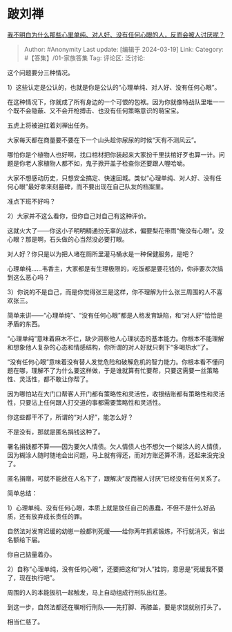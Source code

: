 # 跛刘禅
[我不明白为什么那些心里单纯、对人好、没有任何心眼的人，反而会被人讨厌呢？](https://www.zhihu.com/question/62815819/answer/3433214819)

> Author: #Anonymity
> Last update: [编辑于 2024-03-19]
> Link:
> Category: #【答集】/01-家族答集 
> Tag: 
> 评论区:
> 泛讨论:

这个问题要分三种情况。

1）这些认定是公认的，也就是你是公认的“心理单纯、对人好、没有任何心眼”。

在这种情况下，你就成了所有身边的一个可恨的包袱。因为你就像特战队里唯一一个既不会隐蔽、又不会开枪搏击、也没有任何策略意识的萌宝宝。

五虎上将被迫扛着刘禅出任务。

大家每天都在商量要不要在下一个山头趁你尿尿的时候“天有不测风云”。

哪怕你是个植物人也好啊，找口棺材把你装起来大家扮千里扶棺好歹也算一计。问题是你老人家植物人都不如，鬼子掀开盖子检查你还要跟人喔哈呦。

大家不想感动历史，只想安全搞定、快速回城。类似“心理单纯、对人好、没有任何心眼”最好拿来刻墓碑，而不要出现在自己队友的档案里。

准点下班不好吗？

2）大家并不这么看你，但你自己对自己有这种评价。

这就火大了——你这小子明明精通扮无辜的战术，偏要梨花带雨“俺没有心眼”。没心眼？那是啊，石头做的心当然没必要打眼。

对人好？你只是以为把人堵在厕所里灌马桶水是一种保健服务，是吧？

心理单纯……韦香主，大家都是有生理极限的，吃饭都是要花钱的，你非要次次搞到这么恶心吗？

3）你说的不是自己，而是你觉得张三是这样，你不理解为什么张三周围的人不喜欢张三。

简单来讲——“心理单纯”、“没有任何心眼”都是人格发育缺陷，和“对人好”恰恰是矛盾的东西。

“心理单纯”意味着麻木不仁，缺少洞察他人心理状态的基本能力。你根本不能理解和想象他人复杂的心态和情感结构，你所谓的对人好就只剩下“多喝热水”了。

“没有任何心眼”意味着没有替人发觉危险和破解危机的智力能力。你根本看不懂问题在哪，理解不了为什么要这样做，于是谁就算有忙要帮，只要这需要一丝策略性、灵活性，都不敢让你帮了。

因为哪怕站在大门口帮客人开门都有策略性和灵活性，收银结账都有策略性和灵活性，只要沾上任何跟人打交道的事都需要策略性和灵活性。

你这些都干不了，所谓的“对人好”，能怎么好？

不是没有，那就是匿名捐钱这种了。

署名捐钱都不算——因为要欠人情债。欠人情债人也不想欠一个糊涂人的人情债，因为糊涂人随时随地会出问题，马上就有得还，而对方账还算不清，还起来没完没了。

匿名捐赠，可就不能放在人名下了，跟解决“反而被人讨厌”已经没有任何关系了。

简单总结：

1）心理单纯、没有任何心眼，本质上就是放任自己的愚蠢，不但不是什么好品质，还有放弃成长责任的罪。

自然法对发育迟缓的幼崽一般都判死缓——给你两年抓紧锻炼，不行就消灭，省出名额给下届。

你自己掂量着办。

2）自称“心理单纯，没有任何心眼”，还要把这和“对人”挂钩，意思是“死缓我不要了，现在执行吧”。

周围的人的本能扳机一起触发，马上自动组成行刑队出红差。

到这一步，自然法都还在嘱咐行刑队——先打脚、再膝盖，要是求饶就别打头了。

相当仁慈了。